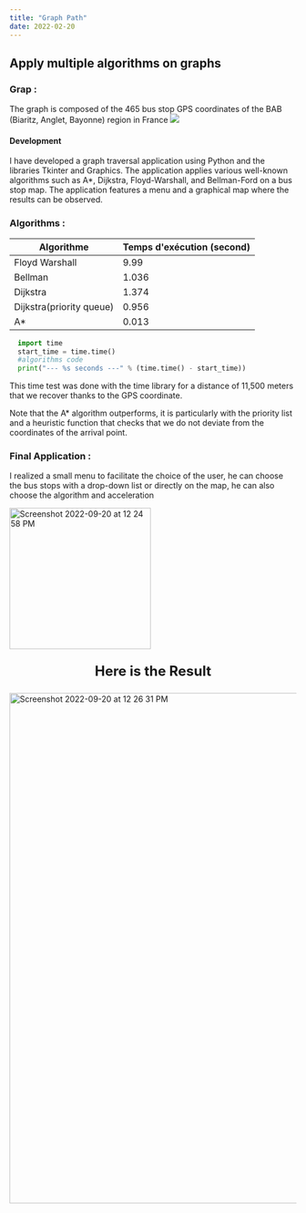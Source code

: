 ```yaml
---
title: "Graph Path"
date: 2022-02-20
---
```



## Apply multiple algorithms on graphs


### Grap  :
The graph is composed of the 465 bus stop GPS coordinates of the BAB (Biaritz, Anglet, Bayonne) region in France
<img src="/graph/graph_transition.png"/>

#### Development

I have developed a graph traversal application using Python and the libraries Tkinter and Graphics. The application applies various well-known algorithms such as A*, Dijkstra, Floyd-Warshall, and Bellman-Ford on a bus stop map. The application features a menu and a graphical map where the results can be observed.

### Algorithms :

| Algorithme        | Temps d'exécution (second) |
| ---------------- | --------------------- |
| Floyd Warshall    | 9.99                  |
| Bellman           | 1.036                 |
| Dijkstra          | 1.374                 |
| Dijkstra(priority queue)| 0.956                 |
| A*                | 0.013                 |


```python
  import time
  start_time = time.time()
  #algorithms code
  print("--- %s seconds ---" % (time.time() - start_time))
```


This time test was done with the time library for a distance of 11,500 meters that we recover thanks to the GPS coordinate.

Note that the A* algorithm outperforms, it is particularly with the priority list and a heuristic function that checks that we do not deviate from the coordinates of the arrival point.

### Final Application :

I realized a small menu to facilitate the choice of the user, he can choose the bus stops with a drop-down list or directly on the map, he can also choose the algorithm and acceleration 

<img width="248" alt="Screenshot 2022-09-20 at 12 24 58 PM" src="https://user-images.githubusercontent.com/91782454/191234777-aaecb279-0312-474a-8460-0fee9fb37cba.png">

<br/>

<p style="font-size: 24px;
  font-weight: bold;
  text-align: center;
  color:
  margin-bottom: 20px;">Here is the Result</p>


<img width="896" alt="Screenshot 2022-09-20 at 12 26 31 PM" src="https://user-images.githubusercontent.com/91782454/191234832-457eac7c-1c30-4277-801f-5e286db421b7.png">

